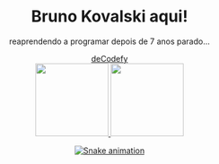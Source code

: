 <h1 align="center" >Bruno Kovalski aqui! </h1>
    <div align="center">
    <p>reaprendendo a programar depois de 7 anos parado...</p>
    <a href="https://decodefy.com.br" target="_blank">deCodefy</a>
</div>

<div align="center">
    <a href="https://github.com/kovalski96">
    <img height="130em" src="https://github-readme-stats.vercel.app/api?username=kovalski96&show_icons=true&theme=dark&include_all_commits=true&count_private=true"/>
    <img height="130em" src="https://github-readme-stats.vercel.app/api/top-langs/?username=kovalski96&layout=compact&langs_count=7&theme=dark"/>
</div>
  
<div align="center">
  
 ![Snake animation](https://github.com/kovalski96/kovalski96/blob/output/github-contribution-grid-snake.svg)
  
</div>

